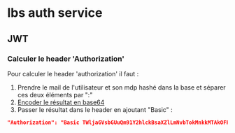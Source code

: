 # lbs auth service

## JWT

### Calculer le header 'Authorization'

Pour calculer le header 'authorization' il faut :
1. Prendre le mail de l'utilisateur et son mdp hashé dans la base et séparer ces deux éléments par ":"
2. [Encoder le résultat en base64](https://www.base64encode.org/)
3. Passer le résultat dans le header en ajoutant "Basic" :
```json
"Authorization": "Basic TWljaGVsbGUuQm91Y2hlckBsaXZlLmNvbTokMnkkMTAkOFRuNk52dlEyWlVGTHhFNHh1NlFDT2JSRmxXeXFlTS5Rckp5OVZseEZZNEpWRTRrZHZreTY="
```